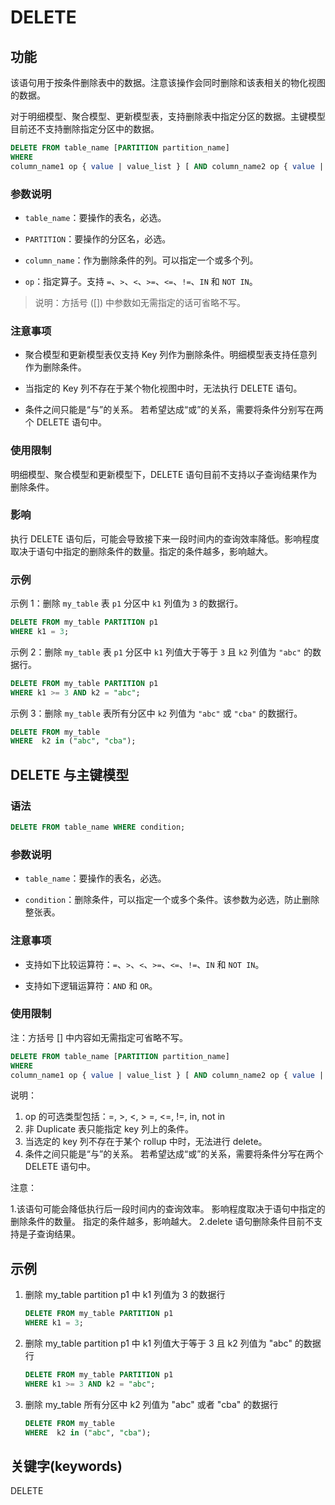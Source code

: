# DELETE

## 功能

该语句用于按条件删除表中的数据。注意该操作会同时删除和该表相关的物化视图的数据。

对于明细模型、聚合模型、更新模型表，支持删除表中指定分区的数据。主键模型目前还不支持删除指定分区中的数据。

```SQL
DELETE FROM table_name [PARTITION partition_name]
WHERE
column_name1 op { value | value_list } [ AND column_name2 op { value | value_list } ...];
```

### 参数说明

- `table_name`：要操作的表名，必选。

- `PARTITION`：要操作的分区名，必选。

- `column_name`：作为删除条件的列。可以指定一个或多个列。

- `op`：指定算子。支持 `=`、`>`、`<`、`>=`、`<=`、`!=`、`IN` 和 `NOT IN`。

> 说明：方括号 ([]) 中参数如无需指定的话可省略不写。

### 注意事项

- 聚合模型和更新模型表仅支持 Key 列作为删除条件。明细模型表支持任意列作为删除条件。

- 当指定的 Key 列不存在于某个物化视图中时，无法执行 DELETE 语句。

- 条件之间只能是“与”的关系。 若希望达成“或”的关系，需要将条件分别写在两个 DELETE 语句中。

### 使用限制

明细模型、聚合模型和更新模型下，DELETE 语句目前不支持以子查询结果作为删除条件。

### 影响

执行 DELETE 语句后，可能会导致接下来一段时间内的查询效率降低。影响程度取决于语句中指定的删除条件的数量。指定的条件越多，影响越大。

### 示例

示例 1：删除 `my_table` 表 `p1` 分区中 `k1` 列值为 `3` 的数据行。

```SQL
DELETE FROM my_table PARTITION p1
WHERE k1 = 3;
```

示例 2：删除 `my_table` 表 `p1` 分区中 `k1` 列值大于等于 `3` 且 `k2` 列值为 `"abc"` 的数据行。

```SQL
DELETE FROM my_table PARTITION p1
WHERE k1 >= 3 AND k2 = "abc";
```

示例 3：删除 `my_table` 表所有分区中 `k2` 列值为 `"abc"` 或 `"cba"` 的数据行。

```SQL
DELETE FROM my_table
WHERE  k2 in ("abc", "cba");
```

## DELETE 与主键模型

### 语法

```SQL
DELETE FROM table_name WHERE condition;
```

### 参数说明

- `table_name`：要操作的表名，必选。

- `condition`：删除条件，可以指定一个或多个条件。该参数为必选，防止删除整张表。

### 注意事项

- 支持如下比较运算符：`=`、`>`、`<`、`>=`、`<=`、`!=`、`IN` 和 `NOT IN`。

- 支持如下逻辑运算符：`AND` 和 `OR`。

### 使用限制

注：方括号 [] 中内容如无需指定可省略不写。

```sql
DELETE FROM table_name [PARTITION partition_name]
WHERE
column_name1 op { value | value_list } [ AND column_name2 op { value | value_list } ...];
```

说明：

1. op 的可选类型包括：=, >, <, > =, <=, !=, in, not in
2. 非 Duplicate 表只能指定 key 列上的条件。
3. 当选定的 key 列不存在于某个 rollup 中时，无法进行 delete。
4. 条件之间只能是“与”的关系。
若希望达成“或”的关系，需要将条件分写在两个 DELETE 语句中。

注意：

1.该语句可能会降低执行后一段时间内的查询效率。
影响程度取决于语句中指定的删除条件的数量。
指定的条件越多，影响越大。
2.delete 语句删除条件目前不支持是子查询结果。

## 示例

1. 删除 my_table partition p1 中 k1 列值为 3 的数据行

    ```sql
    DELETE FROM my_table PARTITION p1
    WHERE k1 = 3;
    ```

2. 删除 my_table partition p1 中 k1 列值大于等于 3 且 k2 列值为 "abc" 的数据行

    ```sql
    DELETE FROM my_table PARTITION p1
    WHERE k1 >= 3 AND k2 = "abc";
    ```

3. 删除 my\_table 所有分区中 k2 列值为 "abc" 或者 "cba" 的数据行

    ```sql
    DELETE FROM my_table
    WHERE  k2 in ("abc", "cba");
    ```

## 关键字(keywords)

DELETE
